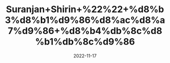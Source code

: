 ---
title: 'Suranjan+Shirin+%22%22+%d8%b3%d8%b1%d9%86%d8%ac%d8%a7%d9%86+%d8%b4%db%8c%d8%b1%db%8c%d9%86'
date: '2022-11-17' 
metatag: '' 
inventory: '0' 
draft: false 
# meta description 
shortDescripton: 'Colchicum+Sweet%22++Reduce+the+pain+and+inflammation+of+acute+gout%2c+arthritis+and+rheumatism.'
description: 'Herbs+%d8%ac%da%91%db%8c+%d8%a8%d9%88%d9%b9%db%8c'
longdescription: ''
tags: ''
brand: ''
subCategory: ''
unit: '10 gm-Pk'
sellCount: '0'
featured: True
# product Price
price: '30.0'
# Product Short Description
shortDescription: 'Colchicum+Sweet%22++Reduce+the+pain+and+inflammation+of+acute+gout%2c+arthritis+and+rheumatism.'
productID: 'E94D810F-0639-ED11-9968-005056B3A416'
type: 'products'
category: 'Herbs+%d8%ac%da%91%db%8c+%d8%a8%d9%88%d9%b9%db%8c' 
thumnailproduct: 'https://eraconnect.blob.core.windows.net/product-images/aminsaddiquidawakhana/26813fbb-054a-4dea-937c-cc0155938322.webp' 
images:
  - image: 'https://eraconnect.blob.core.windows.net/product-images/aminsaddiquidawakhana/26813fbb-054a-4dea-937c-cc0155938322.webp'  
Variants:
---